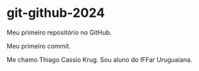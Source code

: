 # git-github-2024
Meu primeiro repositório no GitHub.

Meu primeiro commit.

Me chamo Thiago Cassio Krug. Sou aluno do IFFar Uruguaiana.
